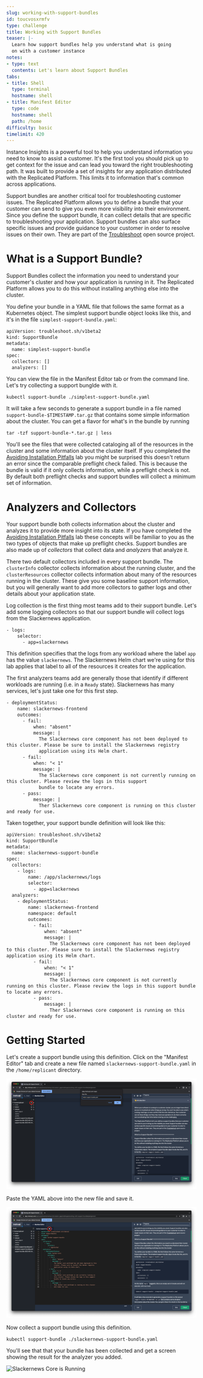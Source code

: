 ```yaml
---
slug: working-with-support-bundles
id: toucvosxrmfv
type: challenge
title: Working with Support Bundles
teaser: |-
  Learn how support bundles help you understand what is going
  on with a customer instance
notes:
- type: text
  contents: Let's learn about Support Bundles
tabs:
- title: Shell
  type: terminal
  hostname: shell
- title: Manifest Editor
  type: code
  hostname: shell
  path: /home
difficulty: basic
timelimit: 420
---
```


Instance Insights is a powerful tool to help you understand information you
need to know to assist a customer. It's the first tool you should pick up to
get context for the issue and can lead you toward the right troubleshooting
path. It was built to provide a set of insights for any application distributed
with the Replicated Platform. This limits it to information that's common
across applications.

Support bundles are another critical tool for troubleshooting customer issues.
The Replicated Platform allows you to define a bundle that your customer can
send to give you even more visibility into their environment. Since you define
the support bundle, it can collect details that are specific to troubleshooting
your application. Support bundles can also surface specific issues and provide
guidance to your customer in order to resolve issues on their own. They are part
of the [Troubleshoot](https://troubleshoot.sh) open source project.

What is a Support Bundle?
=========================

Support Bundles collect the information you need to understand your customer's
cluster and how your application is running in it. The Replicated Platform
allows you to do this without installing anything else into the cluster.

You define your bundle in a YAML file that follows the same format as a
Kubernetes object. The simplest support bundle object looks like this, and it's
in the file `simplest-support-bundle.yaml`:

```
apiVersion: troubleshoot.sh/v1beta2
kind: SupportBundle
metadata:
  name: simplest-support-bundle
spec:
  collectors: []
  analyzers: []
```

You can view the file in the Manifest Editor tab or from the command line.
Let's try collecting a support bunglde with it.

```
kubectl support-bundle ./simplest-support-bundle.yaml
```

It will take a few seconds to generate a support bundle in a file named
`support-bundle-$TIMESTAMP.tar.gz` that contains some simple information
about the cluster. You can get a flavor for what's in the bundle by running

```
tar -tzf support-bundle-*.tar.gz | less
```

You'll see the files that were collected cataloging all of the resources in the
cluster and some information about the cluster itself. If you completed the
[Avoiding Installation
Pitfalls](https://play.instruqt.com/embed/replicated/tracks/avoiding-installation-pitfalls?token=em_gJjtIzzTTtdd5RFG)
lab you might be surprised this doesn't return an error since the comparable
preflight check failed. This is because the bundle is valid if it only collects
information, while a preflight check is not. By default both preflight checks
and support bundles will collect a minimum set of information.

Analyzers and Collectors
========================

Your support bundle both collects information about the cluster and analyzes it
to provide more insight into its state. If you have completed the [Avoiding
Installation
Pitfalls](https://play.instruqt.com/replicated/tracks/avoiding-installation-pitfalls)
lab these concepts will be familiar to you as the two types of objects that
make up preflight checks. Support bundles are also made up of _collectors_ that
collect data and _analyzers_ that analyze it.

There two default collectors included in every support bundle. The
`clusterInfo` collector collects information about the running cluster, and the
`clusterResources` collector collects information about many of the resources
running in the cluster. These give you some baseline support information, but
you will generally want to add more collectors to gather logs and other details
about your application state.

Log collection is the first thing most teams add to their support bundle. Let's
add some logging collectors so that our support bundle will collect logs
from the Slackernews application.

```
- logs:
    selector:
      - app=slackernews
```

This definition specifies that the logs from any workload where the label `app`
has the value `slackernews`. The Slackernews Helm chart we're using for this lab applies
that label to all of the resources it creates for the application.

The first analyzers teams add are generally those that identify if different
workloads are running (i.e. in a `Ready` state). Slackernews has many services,
let's just take one for this first step.

```
- deploymentStatus:
    name: slackernews-frontend
    outcomes:
      - fail:
          when: "absent"
          message: |
            The Slackernews core component has not been deployed to this cluster. Please be sure to install the Slackernews registry
            application using its Helm chart.
      - fail:
          when: "< 1"
          message: |
            The Slackernews core component is not currently running on this cluster. Please review the logs in this support
            bundle to locate any errors.
      - pass:
          message: |
            Ther Slackernews core component is running on this cluster and ready for use.
```

Taken together, your support bundle definition will look like this:

```
apiVersion: troubleshoot.sh/v1beta2
kind: SupportBundle
metadata:
  name: slackernews-support-bundle
spec:
  collectors:
    - logs:
        name: /app/slackernews/logs
        selector:
          - app=slackernews
  analyzers:
    - deploymentStatus:
        name: slackernews-frontend
        namespace: default
        outcomes:
          - fail:
              when: "absent"
              message: |
                The Slackernews core component has not been deployed to this cluster. Please sure to install the Slackernews registry application using its Helm chart.
          - fail:
              when: "< 1"
              message: |
                The Slackernews core component is not currently running on this cluster. Please review the logs in this support bundle to locate any errors.
          - pass:
              message: |
                Ther Slackernews core component is running on this cluster and ready for use.
```

Getting Started
===============

Let's create a support bundle using this definition. Click on the "Manifest
Editor" tab and create a new file named `slackernews-support-bundle.yaml` in the
`/home/replicant` directory.

![Creating the Support Bundle File](../assets/creating-harbor-support-bundle.png)

Paste the YAML above into the new file and save it.

![Saving the Support Bundle File](../assets/saving-harbor-support-bundle.png)

Now collect a support bundle using this definition.

```
kubectl support-bundle ./slackernews-support-bundle.yaml
```

You'll see that that your bundle has been collected and get a screen showing
the result for the analyzer you added.

![Slackernews Core is Running](../assets/passing-slackernews-core-status.png)
